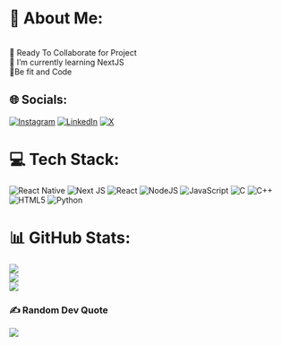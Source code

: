 # 💫 About Me:
<br>🤝 Ready To Collaborate for Project<br>🌱 I’m currently learning NextJS<br>💪Be fit and Code


## 🌐 Socials:
[![Instagram](https://img.shields.io/badge/Instagram-%23E4405F.svg?logo=Instagram&logoColor=white)](https://instagram.com/samratneupane_) [![LinkedIn](https://img.shields.io/badge/LinkedIn-%230077B5.svg?logo=linkedin&logoColor=white)](https://linkedin.com/in/samrat-neupane-36394b213) [![X](https://img.shields.io/badge/X-black.svg?logo=X&logoColor=white)](https://x.com/samratneupane6) 

# 💻 Tech Stack:
![React Native](https://img.shields.io/badge/react_native-%2320232a.svg?style=for-the-badge&logo=react&logoColor=%2361DAFB) ![Next JS](https://img.shields.io/badge/Next-black?style=for-the-badge&logo=next.js&logoColor=white) ![React](https://img.shields.io/badge/react-%2320232a.svg?style=for-the-badge&logo=react&logoColor=%2361DAFB) ![NodeJS](https://img.shields.io/badge/node.js-6DA55F?style=for-the-badge&logo=node.js&logoColor=white) ![JavaScript](https://img.shields.io/badge/javascript-%23323330.svg?style=for-the-badge&logo=javascript&logoColor=%23F7DF1E) ![C](https://img.shields.io/badge/c-%2300599C.svg?style=for-the-badge&logo=c&logoColor=white) ![C++](https://img.shields.io/badge/c++-%2300599C.svg?style=for-the-badge&logo=c%2B%2B&logoColor=white) ![HTML5](https://img.shields.io/badge/html5-%23E34F26.svg?style=for-the-badge&logo=html5&logoColor=white) ![Python](https://img.shields.io/badge/python-3670A0?style=for-the-badge&logo=python&logoColor=ffdd54)
# 📊 GitHub Stats:
![](https://github-readme-stats.vercel.app/api?username=SamratNeupane787&theme=radical&hide_border=true&include_all_commits=true&count_private=false)<br/>
![](https://github-readme-streak-stats.herokuapp.com/?user=SamratNeupane787&theme=radical&hide_border=true)<br/>
![](https://github-readme-stats.vercel.app/api/top-langs/?username=SamratNeupane787&theme=radical&hide_border=true&include_all_commits=true&count_private=false&layout=compact)

### ✍️ Random Dev Quote
![](https://quotes-github-readme.vercel.app/api?type=horizontal&theme=radical)

<!-- Proudly created with GPRM ( https://gprm.itsvg.in ) -->
